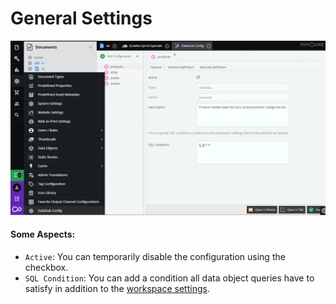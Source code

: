 # General Settings

![General Settings](../../img/graphql/general.png)

#### Some Aspects:
* `Active`: You can temporarily disable the configuration using the checkbox.
* `SQL Condition`: You can add a condition all data object queries have to satisfy in addition to 
  the [workspace settings](./03_Security_Settings.md).